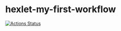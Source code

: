 # hexlet-my-first-workflow

[![Actions Status](https://github.com/vital0101/hexlet-my-first-workflow/workflows/test/badge.svg)](https://github.com/vital0101/hexlet-my-first-workflow/actions)
